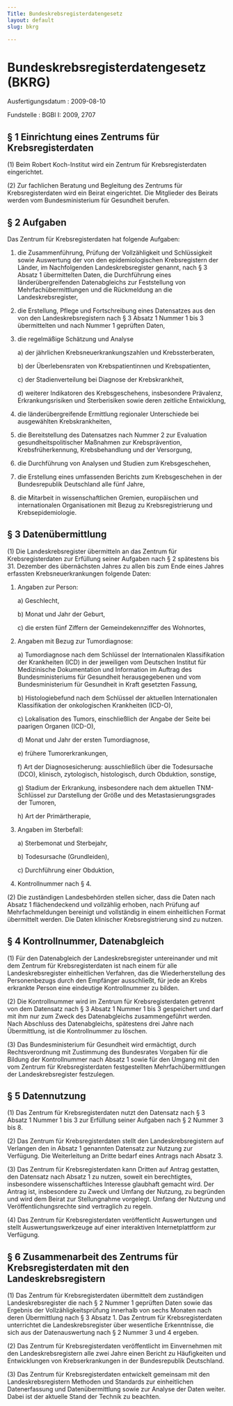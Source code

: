 ```yaml
---
Title: Bundeskrebsregisterdatengesetz
layout: default
slug: bkrg

---
```


# Bundeskrebsregisterdatengesetz (BKRG)

Ausfertigungsdatum
:   2009-08-10

Fundstelle
:   BGBl I: 2009, 2707


## § 1 Einrichtung eines Zentrums für Krebsregisterdaten

(1) Beim Robert Koch-Institut wird ein Zentrum für Krebsregisterdaten
eingerichtet.

(2) Zur fachlichen Beratung und Begleitung des Zentrums für
Krebsregisterdaten wird ein Beirat eingerichtet. Die Mitglieder des
Beirats werden vom Bundesministerium für Gesundheit berufen.


## § 2 Aufgaben

Das Zentrum für Krebsregisterdaten hat folgende Aufgaben:

1.  die Zusammenführung, Prüfung der Vollzähligkeit und Schlüssigkeit
    sowie Auswertung der von den epidemiologischen Krebsregistern der
    Länder, im Nachfolgenden Landeskrebsregister genannt, nach § 3 Absatz
    1 übermittelten Daten, die Durchführung eines länderübergreifenden
    Datenabgleichs zur Feststellung von Mehrfachübermittlungen und die
    Rückmeldung an die Landeskrebsregister,


2.  die Erstellung, Pflege und Fortschreibung eines Datensatzes aus den
    von den Landeskrebsregistern nach § 3 Absatz 1 Nummer 1 bis 3
    übermittelten und nach Nummer 1 geprüften Daten,


3.  die regelmäßige Schätzung und Analyse

    a)  der jährlichen Krebsneuerkrankungszahlen und Krebssterberaten,


    b)  der Überlebensraten von Krebspatientinnen und Krebspatienten,


    c)  der Stadienverteilung bei Diagnose der Krebskrankheit,


    d)  weiterer Indikatoren des Krebsgeschehens, insbesondere Prävalenz,
        Erkrankungsrisiken und Sterberisiken sowie deren zeitliche
        Entwicklung,





4.  die länderübergreifende Ermittlung regionaler Unterschiede bei
    ausgewählten Krebskrankheiten,


5.  die Bereitstellung des Datensatzes nach Nummer 2 zur Evaluation
    gesundheitspolitischer Maßnahmen zur Krebsprävention,
    Krebsfrüherkennung, Krebsbehandlung und der Versorgung,


6.  die Durchführung von Analysen und Studien zum Krebsgeschehen,


7.  die Erstellung eines umfassenden Berichts zum Krebsgeschehen in der
    Bundesrepublik Deutschland alle fünf Jahre,


8.  die Mitarbeit in wissenschaftlichen Gremien, europäischen und
    internationalen Organisationen mit Bezug zu Krebsregistrierung und
    Krebsepidemiologie.





## § 3 Datenübermittlung

(1) Die Landeskrebsregister übermitteln an das Zentrum für
Krebsregisterdaten zur Erfüllung seiner Aufgaben nach § 2 spätestens
bis 31. Dezember des übernächsten Jahres zu allen bis zum Ende eines
Jahres erfassten Krebsneuerkrankungen folgende Daten:

1.  Angaben zur Person:

    a)  Geschlecht,


    b)  Monat und Jahr der Geburt,


    c)  die ersten fünf Ziffern der Gemeindekennziffer des Wohnortes,





2.  Angaben mit Bezug zur Tumordiagnose:

    a)  Tumordiagnose nach dem Schlüssel der Internationalen Klassifikation
        der Krankheiten (ICD) in der jeweiligen vom Deutschen Institut für
        Medizinische Dokumentation und Information im Auftrag des
        Bundesministeriums für Gesundheit herausgegebenen und vom
        Bundesministerium für Gesundheit in Kraft gesetzten Fassung,


    b)  Histologiebefund nach dem Schlüssel der aktuellen Internationalen
        Klassifikation der onkologischen Krankheiten (ICD-O),


    c)  Lokalisation des Tumors, einschließlich der Angabe der Seite bei
        paarigen Organen (ICD-O),


    d)  Monat und Jahr der ersten Tumordiagnose,


    e)  frühere Tumorerkrankungen,


    f)  Art der Diagnosesicherung: ausschließlich über die Todesursache (DCO),
        klinisch, zytologisch, histologisch, durch Obduktion, sonstige,


    g)  Stadium der Erkrankung, insbesondere nach dem aktuellen TNM-Schlüssel
        zur Darstellung der Größe und des Metastasierungsgrades der Tumoren,


    h)  Art der Primärtherapie,





3.  Angaben im Sterbefall:

    a)  Sterbemonat und Sterbejahr,


    b)  Todesursache (Grundleiden),


    c)  Durchführung einer Obduktion,





4.  Kontrollnummer nach § 4.




(2) Die zuständigen Landesbehörden stellen sicher, dass die Daten nach
Absatz 1 flächendeckend und vollzählig erhoben, nach Prüfung auf
Mehrfachmeldungen bereinigt und vollständig in einem einheitlichen
Format übermittelt werden. Die Daten klinischer Krebsregistrierung
sind zu nutzen.


## § 4 Kontrollnummer, Datenabgleich

(1) Für den Datenabgleich der Landeskrebsregister untereinander und
mit dem Zentrum für Krebsregisterdaten ist nach einem für alle
Landeskrebsregister einheitlichen Verfahren, das die Wiederherstellung
des Personenbezugs durch den Empfänger ausschließt, für jede an Krebs
erkrankte Person eine eindeutige Kontrollnummer zu bilden.

(2) Die Kontrollnummer wird im Zentrum für Krebsregisterdaten getrennt
von dem Datensatz nach § 3 Absatz 1 Nummer 1 bis 3 gespeichert und
darf mit ihm nur zum Zweck des Datenabgleichs zusammengeführt werden.
Nach Abschluss des Datenabgleichs, spätestens drei Jahre nach
Übermittlung, ist die Kontrollnummer zu löschen.

(3) Das Bundesministerium für Gesundheit wird ermächtigt, durch
Rechtsverordnung mit Zustimmung des Bundesrates Vorgaben für die
Bildung der Kontrollnummer nach Absatz 1 sowie für den Umgang mit den
vom Zentrum für Krebsregisterdaten festgestellten
Mehrfachübermittlungen der Landeskrebsregister festzulegen.


## § 5 Datennutzung

(1) Das Zentrum für Krebsregisterdaten nutzt den Datensatz nach § 3
Absatz 1 Nummer 1 bis 3 zur Erfüllung seiner Aufgaben nach § 2 Nummer
3 bis 8.

(2) Das Zentrum für Krebsregisterdaten stellt den Landeskrebsregistern
auf Verlangen den in Absatz 1 genannten Datensatz zur Nutzung zur
Verfügung. Die Weiterleitung an Dritte bedarf eines Antrags nach
Absatz 3.

(3) Das Zentrum für Krebsregisterdaten kann Dritten auf Antrag
gestatten, den Datensatz nach Absatz 1 zu nutzen, soweit ein
berechtigtes, insbesondere wissenschaftliches Interesse glaubhaft
gemacht wird. Der Antrag ist, insbesondere zu Zweck und Umfang der
Nutzung, zu begründen und wird dem Beirat zur Stellungnahme vorgelegt.
Umfang der Nutzung und Veröffentlichungsrechte sind vertraglich zu
regeln.

(4) Das Zentrum für Krebsregisterdaten veröffentlicht Auswertungen und
stellt Auswertungswerkzeuge auf einer interaktiven Internetplattform
zur Verfügung.


## § 6 Zusammenarbeit des Zentrums für Krebsregisterdaten mit den Landeskrebsregistern

(1) Das Zentrum für Krebsregisterdaten übermittelt dem zuständigen
Landeskrebsregister die nach § 2 Nummer 1 geprüften Daten sowie das
Ergebnis der Vollzähligkeitsprüfung innerhalb von sechs Monaten nach
deren Übermittlung nach § 3 Absatz 1. Das Zentrum für
Krebsregisterdaten unterrichtet die Landeskrebsregister über
wesentliche Erkenntnisse, die sich aus der Datenauswertung nach § 2
Nummer 3 und 4 ergeben.

(2) Das Zentrum für Krebsregisterdaten veröffentlicht im Einvernehmen
mit den Landeskrebsregistern alle zwei Jahre einen Bericht zu
Häufigkeiten und Entwicklungen von Krebserkrankungen in der
Bundesrepublik Deutschland.

(3) Das Zentrum für Krebsregisterdaten entwickelt gemeinsam mit den
Landeskrebsregistern Methoden und Standards zur einheitlichen
Datenerfassung und Datenübermittlung sowie zur Analyse der Daten
weiter. Dabei ist der aktuelle Stand der Technik zu beachten.

